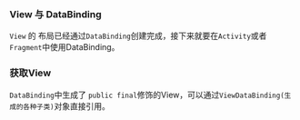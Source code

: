 ### View 与 DataBinding
`View` 的 布局已经通过`DataBinding`创建完成，接下来就要在`Activity`或者`Fragment`中使用DataBinding。

### 获取View
`DataBinding`中生成了 `public final`修饰的View，可以通过`ViewDataBinding(生成的各种子类)`对象直接引用。